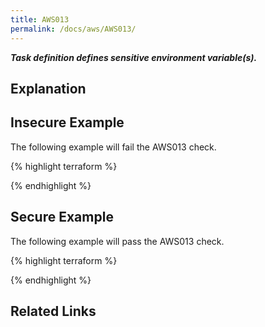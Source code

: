 ```yaml
---
title: AWS013
permalink: /docs/aws/AWS013/
---
```


***Task definition defines sensitive environment variable(s).***

## Explanation





## Insecure Example

The following example will fail the AWS013 check.

{% highlight terraform %}



{% endhighlight %}

## Secure Example

The following example will pass the AWS013 check.

{% highlight terraform %}



{% endhighlight %}

## Related Links


